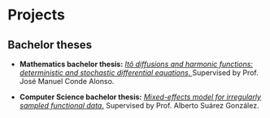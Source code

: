 
# Projects

## Bachelor theses

* **Mathematics bachelor thesis:** [_Itô diffusions and harmonic functions: deterministic and stochastic differential equations_. ](assets/projects/tfg_math.pdf) Supervised by Prof. José Manuel Conde Alonso.

* **Computer Science bachelor thesis:** [_Mixed-effects model for irregularly sampled functional data_.](assets/projects/tfg_cs.pdf) Supervised by Prof. Alberto Suárez González.
